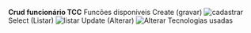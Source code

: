 **Crud funcionário TCC**
Funcões disponíveis 
Create (gravar)
![cadastrar](https://github.com/Samm-Rod/Crud-funcionario-TCC/assets/86389730/41d6c345-e532-45db-b6c9-b51d8b1ac426)
Select (Listar)
![listar](https://github.com/Samm-Rod/Crud-funcionario-TCC/assets/86389730/ff62442f-996f-426b-9338-53da259b99de)
Update (Alterar)
![Alterar](https://github.com/Samm-Rod/Crud-funcionario-TCC/assets/86389730/8309b046-72ae-4e24-a995-c719eddddb07)
Tecnologias usadas




